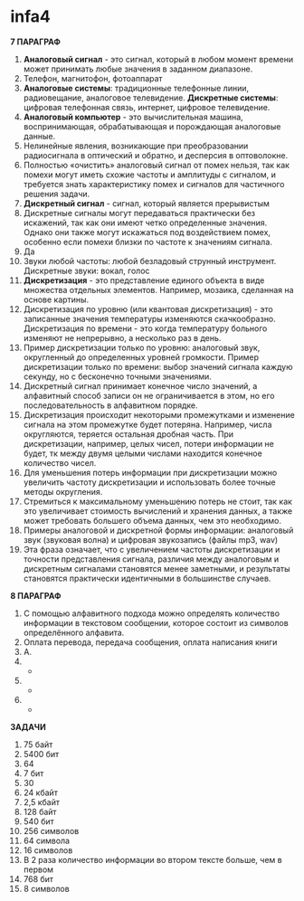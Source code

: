 # infa4

**7 ПАРАГРАФ**

1) **Аналоговый сигнал** - это сигнал, который в любом момент времени может принимать любые значения в заданном диапазоне.
2) Телефон, магнитофон, фотоаппарат
3) **Аналоговые системы**: традиционные телефонные линии, радиовещание, аналоговое телевидение.
**Дискретные системы**: цифровая телефонная связь, интернет, цифровое телевидение.
4) **Аналоговый компьютер** - это вычислительная машина, воспринимающая, обрабатывающая и порождающая аналоговые данные.
5) Нелинейные явления, возникающие при преобразовании радиосигнала в оптический и обратно, и десперсия в оптоволокне.
6)  Полностью «очистить» аналоговый сигнал от помех нельзя, так как помехи могут иметь схожие частоты и амплитуды с сигналом, и требуется знать характеристику помех и сигналов для частичного решения задачи.
7) **Дискретный сигнал** - сигнал, который является прерывистым
8) Дискретные сигналы могут передаваться практически без искажений, так как они имеют четко определенные значения. Однако они также могут искажаться под воздействием помех, особенно если помехи близки по частоте к значениям сигнала.
9) Да
10) Звуки любой частоты: любой безладовый струнный инструмент. Дискретные звуки: вокал, голос
11) **Дискретизация** - это представление единого объекта в виде множества отдельных элементов. Например, мозаика, сделанная на основе картины.
12) Дискретизация по уровню (или квантовая дискретизация) - это записанные значения температуры изменяются скачкообразно. Дискретизация по времени - это когда температуру больного изменяют не непрерывно, а несколько раз в день.
13) Пример дискретизации только по уровню: аналоговый звук, округленный до определенных уровней громкости. Пример дискретизации только по времени: выбор значений сигнала каждую секунду, но с бесконечно точными значениями.
14) Дискретный сигнал принимает конечное число значений, а алфавитный способ записи он не ограничивается в этом, но его последовательность в алфавитном порядке.
15) Дискретизация происходит некоторыми промежутками и изменение сигнала на этом промежутке будет потеряна. Например, числа округляются, теряется остальная дробная часть. При дискретизации, например, целых чисел, потери информации не будет, тк между двумя целыми числами находится конечное количество чисел.
16) Для уменьшения потерь информации при дискретизации можно увеличить частоту дискретизации и использовать более точные методы округления.
17) Стремиться к максимальному уменьшению потерь не стоит, так как это увеличивает стоимость вычислений и хранения данных, а также может требовать большего объема данных, чем это необходимо.
18) Примеры аналоговой и дискретной формы информации: аналоговый звук (звуковая волна) и цифровая звукозапись (файлы mp3, wav)
19) Эта фраза означает, что с увеличением частоты дискретизации и точности представления сигнала, различия между аналоговым и дискретным сигналами становятся менее заметными, и результаты становятся практически идентичными в большинстве случаев.


**8 ПАРАГРАФ**

1) С помощью алфавитного подхода можно определять количество информации в текстовом сообщении, которое состоит из символов определённого алфавита.
2) Оплата перевода, передача сообщения, оплата написания книги
3) А.
4) -
5) -
6) -

**ЗАДАЧИ**

1) 75 байт
2) 5400 бит
3) 64
4) 7 бит
5) 30
6) 24 кбайт
7) 2,5 кбайт
8) 128 байт
9) 540 бит
10) 256 символов
11) 64 символа
12) 16 символов
13) В 2 раза количество информации во втором тексте больше, чем в первом
14) 768 бит
15) 8 символов
